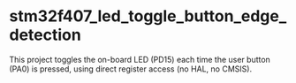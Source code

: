 # stm32f407_led_toggle_button_edge_detection
This project toggles the on-board LED (PD15) each time the user button (PA0)  is pressed, using direct register access (no HAL, no CMSIS).
